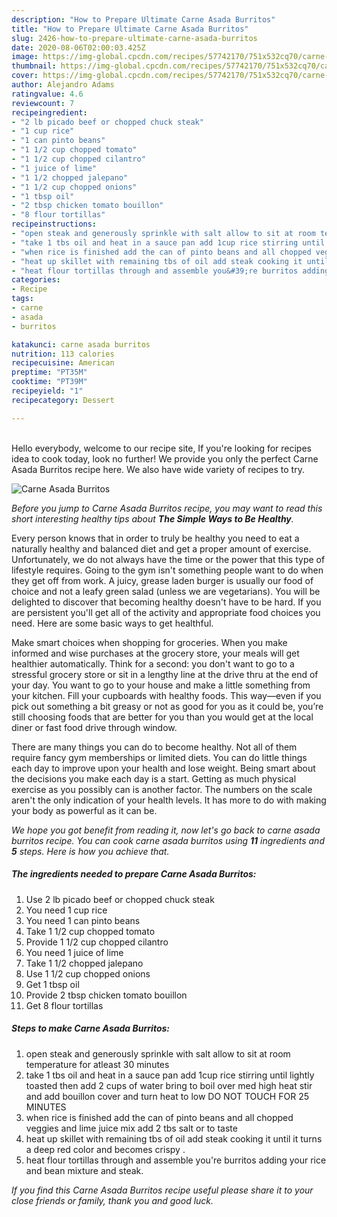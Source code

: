 ```yaml
---
description: "How to Prepare Ultimate Carne Asada Burritos"
title: "How to Prepare Ultimate Carne Asada Burritos"
slug: 2426-how-to-prepare-ultimate-carne-asada-burritos
date: 2020-08-06T02:00:03.425Z
image: https://img-global.cpcdn.com/recipes/57742170/751x532cq70/carne-asada-burritos-recipe-main-photo.jpg
thumbnail: https://img-global.cpcdn.com/recipes/57742170/751x532cq70/carne-asada-burritos-recipe-main-photo.jpg
cover: https://img-global.cpcdn.com/recipes/57742170/751x532cq70/carne-asada-burritos-recipe-main-photo.jpg
author: Alejandro Adams
ratingvalue: 4.6
reviewcount: 7
recipeingredient:
- "2 lb picado beef or chopped chuck steak"
- "1 cup rice"
- "1 can pinto beans"
- "1 1/2 cup chopped tomato"
- "1 1/2 cup chopped cilantro"
- "1 juice of lime"
- "1 1/2 chopped jalepano"
- "1 1/2 cup chopped onions"
- "1 tbsp oil"
- "2 tbsp chicken tomato bouillon"
- "8 flour tortillas"
recipeinstructions:
- "open steak and generously sprinkle with salt allow to sit at room temperature for atleast 30 minutes"
- "take 1 tbs oil and heat in a sauce pan add 1cup rice stirring until lightly toasted then add 2 cups of water bring to boil over med high heat stir and add bouillon cover and turn heat to low DO NOT TOUCH FOR 25 MINUTES"
- "when rice is finished add the can of pinto beans and all chopped veggies and lime juice mix add 2 tbs salt or to taste"
- "heat up skillet with remaining tbs of oil add steak cooking it until it turns a deep red color and becomes crispy ."
- "heat flour tortillas through and assemble you&#39;re burritos adding your rice and bean mixture and steak."
categories:
- Recipe
tags:
- carne
- asada
- burritos

katakunci: carne asada burritos 
nutrition: 113 calories
recipecuisine: American
preptime: "PT35M"
cooktime: "PT39M"
recipeyield: "1"
recipecategory: Dessert

---
```

<br>
Hello everybody, welcome to our recipe site, If you're looking for recipes idea to cook today, look no further! We provide you only the perfect Carne Asada Burritos recipe here. We also have wide variety of recipes to try.
<br>


![Carne Asada Burritos](https://img-global.cpcdn.com/recipes/57742170/751x532cq70/carne-asada-burritos-recipe-main-photo.jpg)

<i>Before you jump to Carne Asada Burritos recipe, you may want to read this short interesting healthy tips about <strong>The Simple Ways to Be Healthy</strong>.</i>

Every person knows that in order to truly be healthy you need to eat a naturally healthy and balanced diet and get a proper amount of exercise. Unfortunately, we do not always have the time or the power that this type of lifestyle requires. Going to the gym isn't something people want to do when they get off from work. A juicy, grease laden burger is usually our food of choice and not a leafy green salad (unless we are vegetarians). You will be delighted to discover that becoming healthy doesn't have to be hard. If you are persistent you'll get all of the activity and appropriate food choices you need. Here are some basic ways to get healthful.

Make smart choices when shopping for groceries. When you make informed and wise purchases at the grocery store, your meals will get healthier automatically. Think for a second: you don't want to go to a stressful grocery store or sit in a lengthy line at the drive thru at the end of your day. You want to go to your house and make a little something from your kitchen. Fill your cupboards with healthy foods. This way—even if you pick out something a bit greasy or not as good for you as it could be, you’re still choosing foods that are better for you than you would get at the local diner or fast food drive through window.

There are many things you can do to become healthy. Not all of them require fancy gym memberships or limited diets. You can do little things each day to improve upon your health and lose weight. Being smart about the decisions you make each day is a start. Getting as much physical exercise as you possibly can is another factor. The numbers on the scale aren't the only indication of your health levels. It has more to do with making your body as powerful as it can be. 


<i>We hope you got benefit from reading it, now let's go back to carne asada burritos recipe. You can cook carne asada burritos using <strong>11</strong> ingredients and <strong>5</strong> steps. Here is how you achieve that.
</i>

##### The ingredients needed to prepare Carne Asada Burritos:

1. Use 2 lb picado beef or chopped chuck steak
1. You need 1 cup rice
1. You need 1 can pinto beans
1. Take 1 1/2 cup chopped tomato
1. Provide 1 1/2 cup chopped cilantro
1. You need 1 juice of lime
1. Take 1 1/2 chopped jalepano
1. Use 1 1/2 cup chopped onions
1. Get 1 tbsp oil
1. Provide 2 tbsp chicken tomato bouillon
1. Get 8 flour tortillas


##### Steps to make Carne Asada Burritos:

1. open steak and generously sprinkle with salt allow to sit at room temperature for atleast 30 minutes
1. take 1 tbs oil and heat in a sauce pan add 1cup rice stirring until lightly toasted then add 2 cups of water bring to boil over med high heat stir and add bouillon cover and turn heat to low DO NOT TOUCH FOR 25 MINUTES
1. when rice is finished add the can of pinto beans and all chopped veggies and lime juice mix add 2 tbs salt or to taste
1. heat up skillet with remaining tbs of oil add steak cooking it until it turns a deep red color and becomes crispy .
1. heat flour tortillas through and assemble you&#39;re burritos adding your rice and bean mixture and steak.


<i>If you find this Carne Asada Burritos recipe useful please share it to your close friends or family, thank you and good luck.</i>
